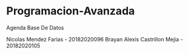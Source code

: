 # Programacion-Avanzada

Agenda Base De Datos

Nicolas Mendez Farias - 20182020096
Brayan Alexis Castrillon Mejia  -  20182020105